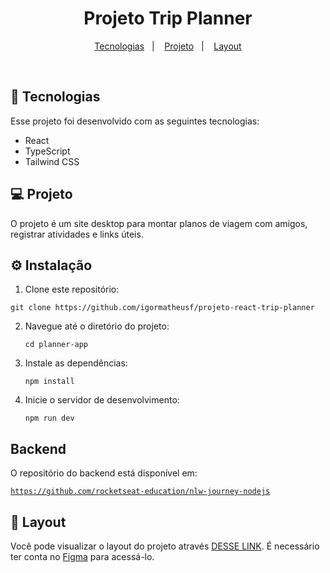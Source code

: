 <h1 align="center">Projeto Trip Planner</h1>

<p align="center">
  <a href="#-tecnologias">Tecnologias</a>&nbsp;&nbsp;&nbsp;|&nbsp;&nbsp;&nbsp;
  <a href="#-projeto">Projeto</a>&nbsp;&nbsp;&nbsp;|&nbsp;&nbsp;&nbsp;
  <a href="#-layout">Layout</a>
</p>

<br>

## 🚀 Tecnologias

Esse projeto foi desenvolvido com as seguintes tecnologias:

- React
- TypeScript
- Tailwind CSS

## 💻 Projeto

O projeto é um site desktop para montar planos de viagem com amigos, registrar atividades e links úteis.

## ⚙ Instalação

1. Clone este repositório:
<pre><code>git clone https://github.com/igormatheusf/projeto-react-trip-planner</code></pre>

2. Navegue até o diretório do projeto:
    <pre><code>cd planner-app</code></pre>

3. Instale as dependências:
    <pre><code>npm install</code></pre>

4. Inicie o servidor de desenvolvimento:
    <pre><code>npm run dev</code></pre>


## Backend

O repositório do backend está disponível em:
    <pre><code>https://github.com/rocketseat-education/nlw-journey-nodejs</code></pre>


## 🔖 Layout

Você pode visualizar o layout do projeto através [DESSE LINK](https://www.figma.com/design/4adzRX3vI9c5HNG2dcZILk/NLW-Journey-%E2%80%A2-Planejador-de-viagem-(Community)?m=auto&t=xjRQuT1adCXNZ4dN-6). É necessário ter conta no [Figma](https://figma.com) para acessá-lo.